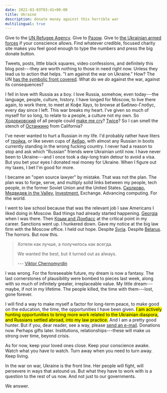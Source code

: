 ```yaml
---
date: 2022-03-03T03:41+00:00
title: Ukraine
description: donate money against this horrible war
multilingual: true
---
```


Give to the [UN Refugee Agency](https://www.unhcr.org/).  Give to [Разом](https://razomforukraine.org/).  Give to [the Ukrainian armed forces](https://bank.gov.ua/en/news/all/natsionalniy-bank-vidkriv-spetsrahunok-dlya-zboru-koshtiv-na-potrebi-armiyi) if your conscience allows.  Find whatever credible, focused charity site makes you feel good enough to type the numbers and press the big donate button.

Tweets, posts, little black squares, video confessions, and definitely this blog post---they are worth nothing to those in need right now.  Unless they lead us to action that helps.  "I am against the war on Ukraine."  How?  The UN [has the symbolic front covered](https://news.un.org/en/story/2022/03/1113152).  What do we _do_ against the war, against its consequences?

I fell in love with Russia as a boy.  I love Russia, somehow, even today---the language, people, culture, history.  I have longed for Moscow, to live there again, to work there, to meet at Кофе Хауз, to browse at Библио-Глобус, every day since I left.  This war breaks my heart.  I've given so much of myself for so long, to relate to a people, a culture not my own.  So [Ходорковский](https://en.wikipedia.org/wiki/Mikhail_Khodorkovsky) of all people could [make me cry](https://youtu.be/tAy5fhKnLyo?t=342)?  [Twice](https://www.youtube.com/watch?v=tAy5fhKnLyo&t=1704s)?  So I can smell the stench of [Останкино](https://www.youtube.com/c/1tv/videos) from California?

I've never wanted to hurt a Russian in my life.  I'd probably rather have liters of [тройка](https://eng.baltika.ru/products/baltika/baltika-3-classic/), or like seven cups of [Акбар](https://ru.wikipedia.org/wiki/Akbar_Tea), with almost any Russian in boots currently standing in the wrong fucking country.  I never had a reason to stop and ask which "Russian" friends were Ukrainian until now.  I have never been to Ukraine---and I once took a day-long train detour to avoid a visa.  But you bet your eyes I donated real money for Ukraine.  When I figure out my taxes, I bet I'm good for more.

I became an "open source lawyer" by mistake.  That was not the plan.  The plan was to forge, serve, and multiply solid links between my people, tech people, in the former Soviet Union and the United States.  [Сколково.](https://en.wikipedia.org/wiki/Skolkovo_Innovation_Center)  [Медведев in the Valley.](https://www.upi.com/News_Photos/News/Medvedevs-US-trip-starts-in-California/3475/)  [Investment.](https://www.ewdn.com/reports/)  Exchange.  Advancing computing.  For the world.

I went to law school because that was the relevant job I saw Americans I liked doing in Moscow.  Bad things had already started happening.  [Georgia](https://en.wikipedia.org/wiki/Russo-Georgian_War) when I was there.  Then [Крым and Донбасс](https://en.wikipedia.org/wiki/Russo-Ukrainian_War) at the critical point in my career.  Sanctions went up.  I hunkered down.  Gave my notice at the big law firm with the Moscow office.  I held out hope.  Despite  [Syria](https://en.wikipedia.org/wiki/Russian_military_intervention_in_the_Syrian_civil_war).  Despite [Belarus](https://en.wikipedia.org/wiki/2020%E2%80%932021_Belarusian_protests).  The horrors.  But now this.

> Хотели как лучше, а получилось как всегда.
>
> We wanted the best, but it turned out as always.
>
> --- [Viktor Chernomyrdin](https://en.wikipedia.org/wiki/Viktor_Chernomyrdin)

I was wrong.  For the foreseeable future, my dream is now a fantasy.  The last cornerstones of plausibility were bombed to pieces last week, along with so much of infinitely greater, irreplaceable value.  My little dream---maybe, if not in my lifetime.  The people killed, the time with them---lost, gone forever.

I will find a way to make myself a factor for long-term peace, to make good on the education, the time, the opportunities I have been given.  <mark>I am actively hunting opportunities to bring more work related to the Ukrainian diaspora, and Russians settled abroad, into my law practice.</mark>  And I am a pretty good hunter.  But if you, dear reader, see a way, please [send an e-mail](mailto:kyle@kemitchell.com).  Donations now.  Perhaps gifts later.  Institutions, relationships---these will make us strong over time, beyond crisis.

As for now, keep your loved ones close.  Keep your conscience awake.  Watch what you have to watch.  Turn away when you need to turn away.  Keep living.

In the war on war, Ukraine is the front line.  Her people will fight, will persevere in ways that astound us.  But what they have to work with is a question to the rest of us now.  And not just to our governments.

We answer.
